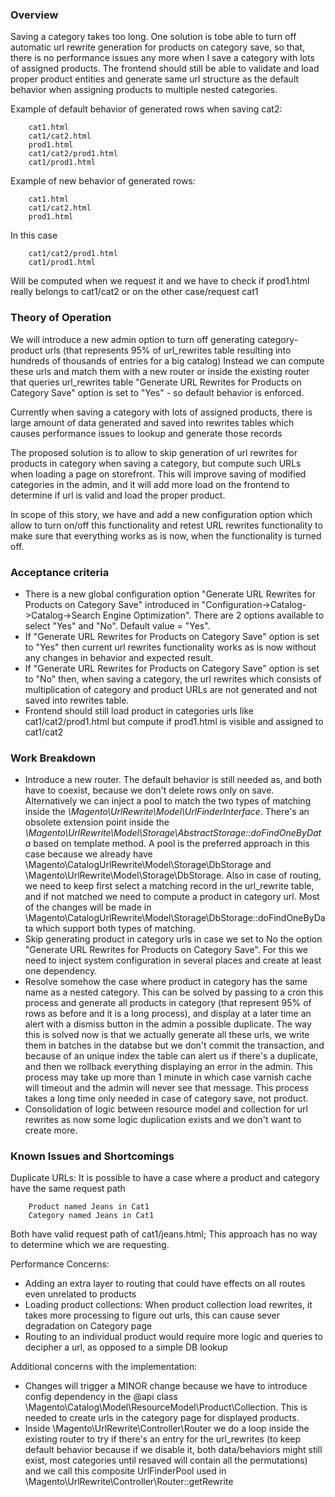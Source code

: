 ### Overview

Saving a category takes too long.
One solution is tobe able to turn off automatic url rewrite generation for products on category save, so that, there is no performance issues any more when I save a category with lots of assigned products.
The frontend should still be able to validate and load proper product entities and generate same url structure as the default behavior when assigning products to multiple nested categories.

Example of default behavior of generated rows when saving cat2:

        cat1.html
        cat1/cat2.html
        prod1.html
        cat1/cat2/prod1.html
        cat1/prod1.html

Example of new behavior of generated rows:
                
        cat1.html
        cat1/cat2.html
        prod1.html
        
In this case

        cat1/cat2/prod1.html
        cat1/prod1.html
        
Will be computed when we request it and we have to check if prod1.html really belongs to cat1/cat2 or on the other case/request cat1

### Theory of Operation

We will introduce a new admin option to turn off generating category-product urls (that represents 95% of url_rewrites table resulting into hundreds of thousands of entries for a big catalog)
Instead we can compute these urls and match them with a new router or inside the existing router that queries url_rewrites table
 "Generate URL Rewrites for Products on Category Save" option is set to "Yes" - so default behavior is enforced.
 

Currently when saving a category with lots of assigned products, there is large amount of data generated and saved into rewrites tables which causes performance issues to lookup and generate those records

The proposed solution is to allow to skip generation of url rewrites for products in category when saving a category, but compute such URLs when loading a page on storefront.
This will improve saving of modified categories in the admin, and it will add more load on the frontend to determine if url is valid and load the proper product.

In scope of this story, we have and add a new configuration option which allow to turn on/off this functionality and retest URL rewrites functionality to make sure that everything works as is now, when the functionality is turned off.

### Acceptance criteria


 * There is a new global configuration option "Generate URL Rewrites for Products on Category Save" introduced in "Configuration->Catalog->Catalog->Search Engine Optimization". There are 2 options available to select "Yes" and "No". Default value = "Yes".
 * If "Generate URL Rewrites for Products on Category Save" option is set to "Yes" then current url rewrites functionality works as is now without any changes in behavior and expected result.
 * If "Generate URL Rewrites for Products on Category Save" option is set to "No" then, when saving a category, the url rewrites which consists of multiplication of category and product URLs are not generated and not saved into rewrites table. 
 * Frontend should still load product in categories urls like cat1/cat2/prod1.html but compute if prod1.html is visible and assigned to cat1/cat2

### Work Breakdown
 * Introduce a new router. The default behavior is still needed as, and both have to coexist, because we don't delete rows only on save. Alternatively we can inject a pool to match the two types of matching inside the *\Magento\UrlRewrite\Model\UrlFinderInterface*. There's an obsolete extension point inside the *\Magento\UrlRewrite\Model\Storage\AbstractStorage::doFindOneByData* based on template method. A pool is the preferred approach in this case because we already have \Magento\CatalogUrlRewrite\Model\Storage\DbStorage and \Magento\UrlRewrite\Model\Storage\DbStorage.
   Also in case of routing, we need to keep first select a matching record in the url_rewrite table, and if not matched we need to compute a product in category url.
   Most of the changes will be made in \Magento\CatalogUrlRewrite\Model\Storage\DbStorage::doFindOneByData which support both types of matching.
 * Skip generating product in category urls in case we set to No the option "Generate URL Rewrites for Products on Category Save". For this we need to inject system configuration in several places and create at least one dependency.
 * Resolve somehow the case where product in category has the same name as a nested category. This can be solved by passing to a cron this process and generate all products in category (that represent 95% of rows as before and it is a long process), and display at a later time an alert with a dismiss button in the admin a possible duplicate.
   The way this is solved now is that we actually generate all these urls, we write them in batches in the databse but we don't commit the transaction, and because of an unique index the table can alert us if there's a duplicate, and then we rollback everything displaying an error in the admin.
   This process may take up more than 1 minute in which case varnish cache will timeout and the admin will never see that message. This process takes a long time only needed in case of category save, not product.
 * Consolidation of logic between resource model and collection for url rewrites as now some logic duplication exists and we don't want to create more.
 
 
###  Known Issues and Shortcomings

Duplicate URLs: It is possible to have a case where a product and category have the same request path
                
        Product named Jeans in Cat1
        Category named Jeans in Cat1
                
Both have valid request path of cat1/jeans.html; This approach has no way to determine which we are requesting.
                
Performance Concerns:

 * Adding an extra layer to routing that could have effects on all routes even unrelated to products
 * Loading product collections: When product collection load rewrites, it takes more processing to figure out urls, this can cause sever degradation on Category page
 * Routing to an individual product would require more logic and queries to decipher a url, as opposed to a simple DB lookup

Additional concerns with the implementation:

 * Changes will trigger a MINOR change because we have to introduce config dependency in the @api class \Magento\Catalog\Model\ResourceModel\Product\Collection. This is needed to create urls in the category page for displayed products.
 * Inside \Magento\UrlRewrite\Controller\Router we do a loop inside the existing router to try if there's an entry for the url_rewrites (to keep default behavior because if we disable it, both data/behaviors might still exist, most categories until resaved will contain all the permutations) and we call this composite UrlFinderPool used in  \Magento\UrlRewrite\Controller\Router::getRewrite
